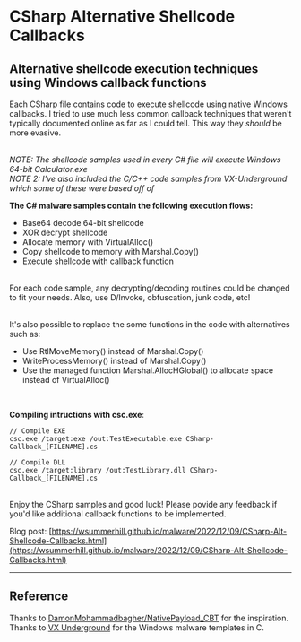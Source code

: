 # CSharp Alternative Shellcode Callbacks

## Alternative shellcode execution techniques using Windows callback functions

Each CSharp file contains code to execute shellcode using native Windows callbacks. I tried to use much less common callback techniques that weren't typically documented online as far as I could tell. This way they _should_ be more evasive.<br /><br />

_NOTE: The shellcode samples used in every C# file will execute Windows 64-bit Calculator.exe <br />
NOTE 2: I've also included the C/C++ code samples from VX-Underground which some of these were based off of_<br />

**The C# malware samples contain the following execution flows:**
- Base64 decode 64-bit shellcode
- XOR decrypt shellcode
- Allocate memory with VirtualAlloc()
- Copy shellcode to memory with Marshal.Copy()
- Execute shellcode with callback function
<br />
For each code sample, any decrypting/decoding routines could be changed to fit your needs. Also, use D/Invoke, obfuscation, junk code, etc!<br /><br />

It's also possible to replace the some functions in the code with alternatives such as:
- Use RtlMoveMemory() instead of Marshal.Copy()
- WriteProcessMemory() instead of Marshal.Copy()
- Use the managed function Marshal.AllocHGlobal() to allocate space instead of VirtualAlloc()
<br />

**Compiling intructions with csc.exe**:
```
// Compile EXE
csc.exe /target:exe /out:TestExecutable.exe CSharp-Callback_[FILENAME].cs

// Compile DLL
csc.exe /target:library /out:TestLibrary.dll CSharp-Callback_[FILENAME].cs
```
<br />
Enjoy the CSharp samples and good luck! Please povide any feedback if you'd like additional callback functions to be implemented.
<br />

Blog post: [https://wsummerhill.github.io/malware/2022/12/09/CSharp-Alt-Shellcode-Callbacks.html](https://wsummerhill.github.io/malware/2022/12/09/CSharp-Alt-Shellcode-Callbacks.html)

---------------------------

## Reference

Thanks to [DamonMohammadbagher/NativePayload_CBT](https://github.com/DamonMohammadbagher/NativePayload_CBT) for the inspiration.<br />
Thanks to [VX Underground](https://www.vx-underground.org) for the Windows malware templates in C.
